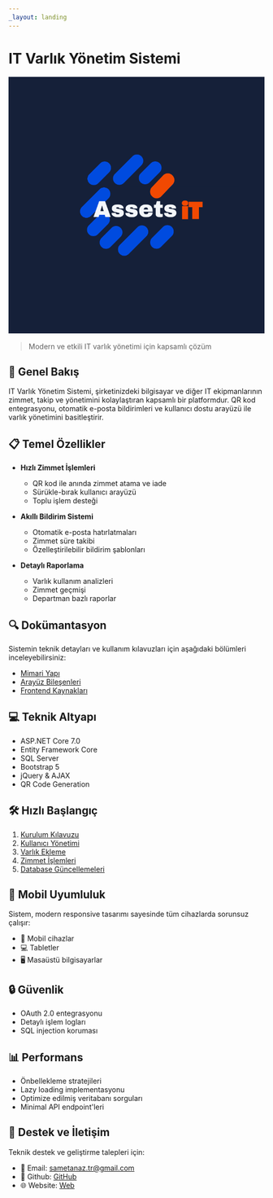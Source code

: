 ```yaml
---
_layout: landing
---
```


# IT Varlık Yönetim Sistemi

![IT Asset Management](/images/banner.png)

> Modern ve etkili IT varlık yönetimi için kapsamlı çözüm

## 🚀 Genel Bakış

IT Varlık Yönetim Sistemi, şirketinizdeki bilgisayar ve diğer IT ekipmanlarının zimmet, takip ve yönetimini kolaylaştıran kapsamlı bir platformdur. QR kod entegrasyonu, otomatik e-posta bildirimleri ve kullanıcı dostu arayüzü ile varlık yönetimini basitleştirir.

## 📋 Temel Özellikler

- **Hızlı Zimmet İşlemleri**
  - QR kod ile anında zimmet atama ve iade
  - Sürükle-bırak kullanıcı arayüzü
  - Toplu işlem desteği

- **Akıllı Bildirim Sistemi**
  - Otomatik e-posta hatırlatmaları
  - Zimmet süre takibi
  - Özelleştirilebilir bildirim şablonları

- **Detaylı Raporlama**
  - Varlık kullanım analizleri
  - Zimmet geçmişi
  - Departman bazlı raporlar

## 🔍 Dokümantasyon

Sistemin teknik detayları ve kullanım kılavuzları için aşağıdaki bölümleri inceleyebilirsiniz:

- [Mimari Yapı](articles/architecture/index.md)
- [Arayüz Bileşenleri](articles/views/index.md)
- [Frontend Kaynakları](articles/frontend/assets.md)

## 💻 Teknik Altyapı

- ASP.NET Core 7.0
- Entity Framework Core
- SQL Server
- Bootstrap 5
- jQuery & AJAX
- QR Code Generation

## 🛠️ Hızlı Başlangıç

1. [Kurulum Kılavuzu](articles/setup.md)
2. [Kullanıcı Yönetimi](articles/user-management.md)
3. [Varlık Ekleme](articles/asset-management.md)
4. [Zimmet İşlemleri](articles/assignment-process.md)
5. [Database Güncellemeleri](articles/db-update.md)
## 📱 Mobil Uyumluluk

Sistem, modern responsive tasarımı sayesinde tüm cihazlarda sorunsuz çalışır:

- 📱 Mobil cihazlar
- 💻 Tabletler
- 🖥️ Masaüstü bilgisayarlar

## 🔒 Güvenlik

- OAuth 2.0 entegrasyonu
- Detaylı işlem logları
- SQL injection koruması

## 📊 Performans

- Önbellekleme stratejileri
- Lazy loading implementasyonu
- Optimize edilmiş veritabanı sorguları
- Minimal API endpoint'leri

## 🤝 Destek ve İletişim

Teknik destek ve geliştirme talepleri için:

- 📧 Email: sametanaz.tr@gmail.com
- 📱  Github: [GitHub](https://github.com/SametAnaz)
- 🌐 Website: [Web](https://www.sametanaz.space)